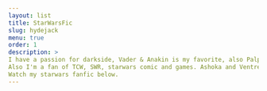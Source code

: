 ```yaml
---
layout: list
title: StarWarsFic
slug: hydejack
menu: true
order: 1
description: >
I have a passion for darkside, Vader & Anakin is my favorite, also Palpatine, Thawn and Maul.
Also I'm a fan of TCW, SWR, starwars comic and games. Ashoka and Ventress are always my girl.
Watch my starwars fanfic below.
---
```

